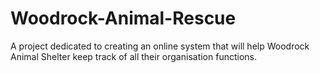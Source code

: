 # Woodrock-Animal-Rescue
A project dedicated to creating an online system that will help Woodrock Animal Shelter keep track of all their organisation functions. 

